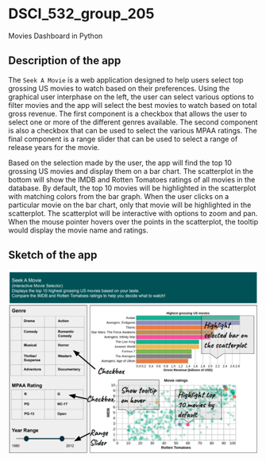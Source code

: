 # DSCI_532_group_205
Movies Dashboard in Python  

## Description of the app
The `Seek A Movie` is a web application designed to help users select top grossing US movies to watch based on their preferences. Using the graphical user interphase on the left, the user can select various options to filter movies and the app will select the best movies to watch based on total gross revenue. The first component is a checkbox that allows the user to select one or more of the different genres available. The second component is also a checkbox that can be used to select the various MPAA ratings. The final component is a range slider that can be used to select a range of release years for the movie.   

Based on the selection made by the user, the app will find the top 10 grossing US movies and display them on a bar chart. The scatterplot in the bottom will show the IMDB and Rotten Tomatoes ratings of all movies in the database. By default, the top 10 movies will be highlighted in the scatterplot with matching colors from the bar graph. When the user clicks on a particular movie on the bar chart, only that movie will be highlighted in the scatterplot. The scatterplot will be interactive with options to zoom and pan. When the mouse pointer hovers over the points in the scatterplot, the tooltip would display the movie name and ratings.     

## Sketch of the app
!["sketch"](img/app_sketch.png) 